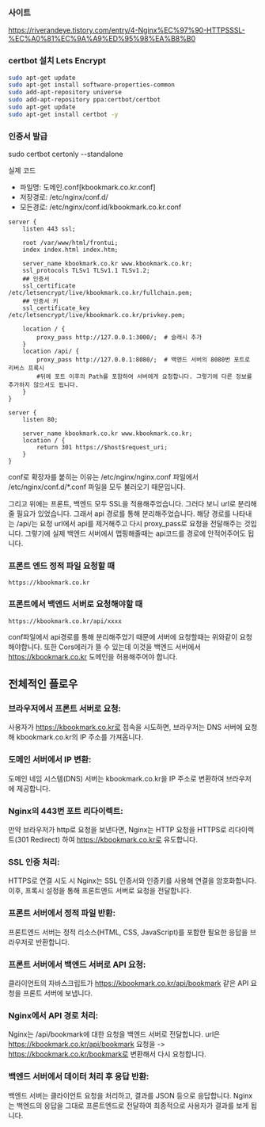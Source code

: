 ### 사이트
https://riverandeye.tistory.com/entry/4-Nginx%EC%97%90-HTTPSSSL-%EC%A0%81%EC%9A%A9%ED%95%98%EA%B8%B0

### certbot 설치 Lets Encrypt
```bash
sudo apt-get update
sudo apt-get install software-properties-common
sudo add-apt-repository universe
sudo add-apt-repository ppa:certbot/certbot
sudo apt-get update
sudo apt-get install certbot -y
```
### 인증서 발급
sudo certbot certonly --standalone

실제 코드


- 파일명: 도메인.conf[kbookmark.co.kr.conf]
- 저장경로: /etc/nginx/conf.d/
- 모든경로: /etc/nginx/conf.id/kbookmark.co.kr.conf

```
server {
    listen 443 ssl;

    root /var/www/html/frontui;
    index index.html index.htm;

    server_name kbookmark.co.kr www.kbookmark.co.kr;
    ssl_protocols TLSv1 TLSv1.1 TLSv1.2;
    ## 인증서
    ssl_certificate /etc/letsencrypt/live/kbookmark.co.kr/fullchain.pem;
    ## 인증서 키
    ssl_certificate_key /etc/letsencrypt/live/kbookmark.co.kr/privkey.pem;

    location / {
        proxy_pass http://127.0.0.1:3000/;  # 슬래시 추가
    }
    location /api/ {
        proxy_pass http://127.0.0.1:8080/;  # 백엔드 서버의 8080번 포트로 리버스 프록시
        #뒤에 포트 이후의 Path를 포함하여 서버에게 요청합니다. 그렇기에 다른 정보를 추가하지 않으셔도 됩니다.
    }
}

server {
    listen 80;

    server_name kbookmark.co.kr www.kbookmark.co.kr;
    location / {
        return 301 https://$host$request_uri;
    }
}

```
conf로 확장자를 붙히는 이유는 /etc/nginx/nginx.conf 파일에서 /etc/nginx/conf.d/*.conf 파일을 모두 불러오기 때문입니다.

그리고 위에는 프론트, 백엔드 모두 SSL을 적용해주었습니다. 그러다 보니
url로 분리해줄 필요가 있었습니다. 그래서 api 경로를 통해 분리해주었습니다. 해당 경로를 나타내는 /api/는
요청 url에서 api를 제거해주고 다시 proxy_pass로 요청을 전달해주는 것입니다. 그렇기에 실제 백엔드 서버에서 맵핑해줄때는 api코드를 경로에 안적어주어도 됩니다.
### 프론트 엔드 정적 파일 요청할 때
```commandline
https://kbookmark.co.kr
```

### 프론트에서 백엔드 서버로 요청해야할 때

```
https://kbookmark.co.kr/api/xxxx
```
conf파일에서 api경로를 통해 분리해주었기 때문에 서버에 요청할때는 위와같이 요청해야합니다.
또한 Cors에러가 뜰 수 있는데 이것을 백엔드 서버에서 https://kbookmark.co.kr 도메인을 허용해주어야 합니다.


## 전체적인 플로우

### 브라우저에서 프론트 서버로 요청:
사용자가 https://kbookmark.co.kr로 접속을 시도하면, 브라우저는 DNS 서버에 요청해 kbookmark.co.kr의 IP 주소를 가져옵니다.

### 도메인 서버에서 IP 변환:
도메인 네임 시스템(DNS) 서버는 kbookmark.co.kr을 IP 주소로 변환하여 브라우저에 제공합니다.

### Nginx의 443번 포트 리다이렉트:
만약 브라우저가 http로 요청을 보낸다면, Nginx는 HTTP 요청을 HTTPS로 리다이렉트(301 Redirect) 하여 https://kbookmark.co.kr로 유도합니다.

### SSL 인증 처리:
HTTPS로 연결 시도 시 Nginx는 SSL 인증서와 인증키를 사용해 연결을 암호화합니다. 이후, 프록시 설정을 통해 프론트엔드 서버로 요청을 전달합니다.

### 프론트 서버에서 정적 파일 반환:
프론트엔드 서버는 정적 리소스(HTML, CSS, JavaScript)를 포함한 필요한 응답을 브라우저로 반환합니다.

### 프론트 서버에서 백엔드 서버로 API 요청:
클라이언트의 자바스크립트가 https://kbookmark.co.kr/api/bookmark 같은 API 요청을 프론트 서버에 보냅니다.

### Nginx에서 API 경로 처리:
Nginx는 /api/bookmark에 대한 요청을 백엔드 서버로 전달합니다. 	url은 https://kbookmark.co.kr/api/bookmark 요청을 -> https://kbookmark.co.kr/bookmark로 변환해서 다시 요청합니다.


### 백엔드 서버에서 데이터 처리 후 응답 반환:
백엔드 서버는 클라이언트 요청을 처리하고, 결과를 JSON 등으로 응답합니다. Nginx는 백엔드의 응답을 그대로 프론트엔드로 전달하여 최종적으로 사용자가 결과를 보게 됩니다.
